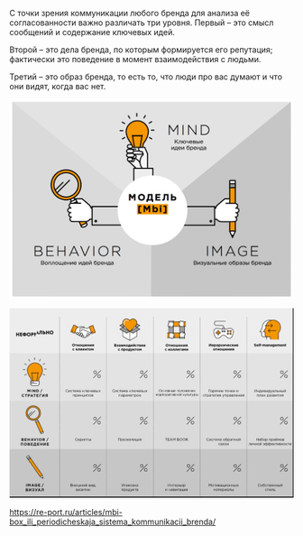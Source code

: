 С точки зрения коммуникации любого бренда для анализа её согласованности важно различать три уровня. Первый – это смысл сообщений и содержание ключевых идей.

Второй – это дела бренда, по которым формируется его репутация; фактически это поведение в момент взаимодействия с людьми.

Третий – это образ бренда, то есть то, что люди про вас думают и что они видят, когда вас нет.

![Pasted image 20231211132508.png](Pasted%20image%2020231211132508.png)

![Pasted image 20231211132607.png](Pasted%20image%2020231211132607.png)

https://re-port.ru/articles/mbi-box_ili_periodicheskaja_sistema_kommunikacii_brenda/
